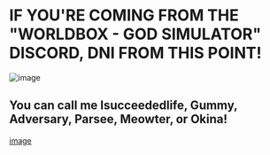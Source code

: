 # IF YOU'RE COMING FROM THE "WORLDBOX - GOD SIMULATOR" DISCORD, DNI FROM THIS POINT!
![image](https://github.com/user-attachments/assets/a7c44aa7-3081-4363-a2b7-25ed329f6e71)

## You can call me Isucceededlife, Gummy, Adversary, Parsee, Meowter, or Okina!

[image](https://cdn.discordapp.com/attachments/951319551700783135/1274633478092095500/attachment.gif?ex=66d8b72e&is=66d765ae&hm=f5e605fc350ff4f84c3343128e2fbce989191a49b5cf4995b0c19573d520959f&)
